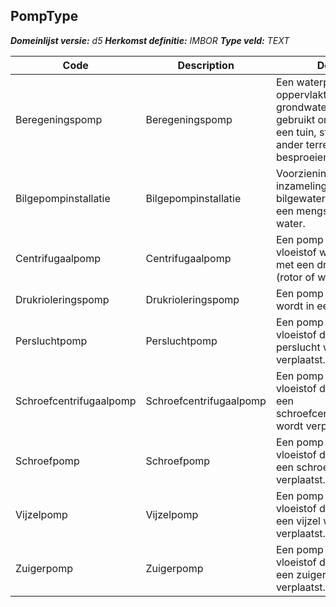 ﻿## PompType

*__Domeinlijst versie:__ d5*
*__Herkomst definitie:__ IMBOR*
*__Type veld:__ TEXT*

|__Code__ |__Description__ |__Definitie__	|
|	---	|	---	|   ---	| 
| Beregeningspomp | Beregeningspomp | Een waterpomp waarmee oppervlakte- of grondwater wordt gebruikt om onder druk een tuin, stukken land of ander terrein mee te besproeien. |
| Bilgepompinstallatie | Bilgepompinstallatie | Voorziening voor inzameling van bilgewater, bilgewater is een mengsel van olie en water. |
| Centrifugaalpomp | Centrifugaalpomp | Een pomp waarbij de vloeistof wordt verpompt met een draaiend rad (rotor of waaier). |
| Drukrioleringspomp | Drukrioleringspomp | Een pomp die toegepast wordt in een pompunit. |
| Persluchtpomp | Persluchtpomp | Een pomp waarbij de vloeistof door middel van perslucht wordt verplaatst. |
| Schroefcentrifugaalpomp | Schroefcentrifugaalpomp | Een pomp waarbij de vloeistof door middel van een schroefcentrifugaalwaaier wordt verplaatst. |
| Schroefpomp | Schroefpomp | Een pomp waarbij de vloeistof door middel van een schroef wordt verplaatst. |
| Vijzelpomp | Vijzelpomp | Een pomp waarbij de vloeistof door middel van een vijzel wordt verplaatst. |
| Zuigerpomp | Zuigerpomp | Een pomp waarbij de vloeistof door middel van een zuiger wordt verplaatst. |
